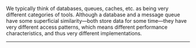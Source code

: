 We typically think of databases, queues, caches, etc. as being very different categories of tools. Although a database and a message queue have some superficial similarity—both store data for some time—they have very different access patterns, which means different performance characteristics, and thus very different implementations.

----

